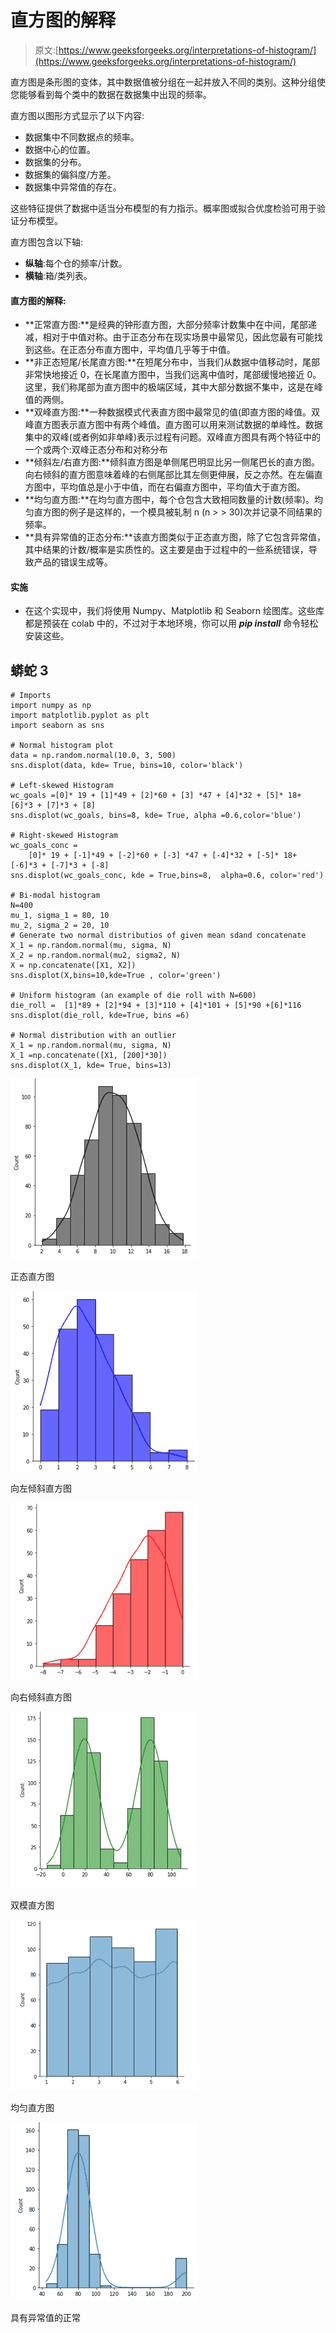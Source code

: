 # 直方图的解释

> 原文:[https://www.geeksforgeeks.org/interpretations-of-histogram/](https://www.geeksforgeeks.org/interpretations-of-histogram/)

直方图是条形图的变体，其中数据值被分组在一起并放入不同的类别。这种分组使您能够看到每个类中的数据在数据集中出现的频率。

直方图以图形方式显示了以下内容:

*   数据集中不同数据点的频率。
*   数据中心的位置。
*   数据集的分布。
*   数据集的偏斜度/方差。
*   数据集中异常值的存在。

这些特征提供了数据中适当分布模型的有力指示。概率图或拟合优度检验可用于验证分布模型。

直方图包含以下轴:

*   **纵轴**:每个仓的频率/计数。
*   **横轴**:箱/类列表。

#### **直方图的解释:**

*   **正常直方图:**是经典的钟形直方图，大部分频率计数集中在中间，尾部递减，相对于中值对称。由于正态分布在现实场景中最常见，因此您最有可能找到这些。在正态分布直方图中，平均值几乎等于中值。
*   **非正态短尾/长尾直方图:**在短尾分布中，当我们从数据中值移动时，尾部非常快地接近 0，在长尾直方图中，当我们远离中值时，尾部缓慢地接近 0。这里，我们称尾部为直方图中的极端区域，其中大部分数据不集中，这是在峰值的两侧。
*   **双峰直方图:**一种数据模式代表直方图中最常见的值(即直方图的峰值。双峰直方图表示直方图中有两个峰值。直方图可以用来测试数据的单峰性。数据集中的双峰(或者例如非单峰)表示过程有问题。双峰直方图具有两个特征中的一个或两个:双峰正态分布和对称分布
*   **倾斜左/右直方图:**倾斜直方图是单侧尾巴明显比另一侧尾巴长的直方图。向右倾斜的直方图意味着峰的右侧尾部比其左侧更伸展，反之亦然。在左偏直方图中，平均值总是小于中值，而在右偏直方图中，平均值大于直方图。
*   **均匀直方图:**在均匀直方图中，每个仓包含大致相同数量的计数(频率)。均匀直方图的例子是这样的，一个模具被轧制 n (n > > 30)次并记录不同结果的频率。
*   **具有异常值的正态分布:**该直方图类似于正态直方图，除了它包含异常值，其中结果的计数/概率是实质性的。这主要是由于过程中的一些系统错误，导致产品的错误生成等。

#### **实施**

*   在这个实现中，我们将使用 Numpy、Matplotlib 和 Seaborn 绘图库。这些库都是预装在 colab 中的，不过对于本地环境，你可以用 ***pip install*** 命令轻松安装这些。

## 蟒蛇 3

```
# Imports
import numpy as np
import matplotlib.pyplot as plt
import seaborn as sns

# Normal histogram plot
data = np.random.normal(10.0, 3, 500)
sns.displot(data, kde= True, bins=10, color='black')

# Left-skewed Histogram
wc_goals =[0]* 19 + [1]*49 + [2]*60 + [3] *47 + [4]*32 + [5]* 18+ [6]*3 + [7]*3 + [8]
sns.displot(wc_goals, bins=8, kde= True, alpha =0.6,color='blue')

# Right-skewed Histogram
wc_goals_conc =
    [0]* 19 + [-1]*49 + [-2]*60 + [-3] *47 + [-4]*32 + [-5]* 18+ [-6]*3 + [-7]*3 + [-8]
sns.displot(wc_goals_conc, kde = True,bins=8,  alpha=0.6, color='red')

# Bi-modal histogram
N=400
mu_1, sigma_1 = 80, 10
mu_2, sigma_2 = 20, 10
# Generate two normal distributios of given mean sdand concatenate
X_1 = np.random.normal(mu, sigma, N)
X_2 = np.random.normal(mu2, sigma2, N)
X = np.concatenate([X1, X2])
sns.displot(X,bins=10,kde=True , color='green')

# Uniform histogram (an example of die roll with N=600)
die_roll =  [1]*89 + [2]*94 + [3]*110 + [4]*101 + [5]*90 +[6]*116
sns.displot(die_roll, kde=True, bins =6)

# Normal distribution with an outlier
X_1 = np.random.normal(mu, sigma, N)
X_1 =np.concatenate([X1, [200]*30])
sns.displot(X_1, kde= True, bins=13)
```

![](img/be215a6231bb9f26d6dc03ecaffc4c0f.png)

正态直方图

![](img/f6089e9c2b6d61f6e984e8927b2a01eb.png)

向左倾斜直方图

![](img/9406cadf64d057c7aff2b0cc70de82ba.png)

向右倾斜直方图

![](img/89c8e710b7398ff1363ab78045271695.png)

双模直方图

![](img/2bba9c81a438da7f83d29fcc495105ba.png)

均匀直方图

![](img/d41c5320e38fd417a731d44e7f3efbbc.png)

具有异常值的正常